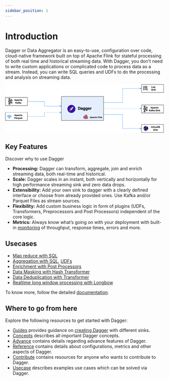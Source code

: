 ```yaml
---
sidebar_position: 1
---
```


# Introduction

Dagger or Data Aggregator is an easy-to-use, configuration over code, cloud-native framework built on top of Apache Flink 
for stateful processing of both real time and historical streaming data. With Dagger, you don't need to write custom
applications or complicated code to process data as a stream. Instead, you can write SQL queries and UDFs to do the 
processing and analysis on streaming data.

![](../static/img/overview/dagger_overview.png)

## Key Features

Discover why to use Dagger

- **Processing:** Dagger can transform, aggregate, join and enrich streaming data, both real-time and historical.
- **Scale:** Dagger scales in an instant, both vertically and horizontally for high performance streaming sink and zero data drops.
- **Extensibility:** Add your own sink to dagger with a clearly defined interface or choose from already provided ones. Use Kafka and/or Parquet Files as stream sources.
- **Flexibility:** Add custom business logic in form of plugins \(UDFs, Transformers, Preprocessors and Post Processors\) independent of the core logic.
- **Metrics:** Always know what’s going on with your deployment with built-in [monitoring](./reference/metrics.md) of throughput, response times, errors and more.

## Usecases

- [Map reduce with SQL](https://ci.apache.org/projects/flink/flink-docs-release-1.9/dev/table/sql.html)
- [Aggregation with SQL](https://ci.apache.org/projects/flink/flink-docs-release-1.9/dev/table/sql.html), [UDFs](./guides/use_udf.md)
- [Enrichment with Post Processors](./advance/post_processor.md)
- [Data Masking with Hash Transformer](./reference/transformers.md#HashTransformer)
- [Data Deduplication with Transformer](./reference/transformers.md#DeDuplicationTransformer)
- [Realtime long window processing with Longbow](./advance/longbow.md)

To know more, follow the detailed [documentation](https://odpf.gitbook.io/dagger).

## Where to go from here

Explore the following resources to get started with Dagger:

- [Guides](./guides/overview.md) provides guidance on [creating Dagger](./guides/overview.md) with different sinks.
- [Concepts](./concepts/overview.md) describes all important Dagger concepts.
- [Advance](./advance/overview.md) contains details regarding advance features of Dagger.
- [Reference](./reference/overview.md) contains details about configurations, metrics and other aspects of Dagger.
- [Contribute](./contribute/contribution.md) contains resources for anyone who wants to contribute to Dagger.
- [Usecase](./usecase/overview.md) describes examples use cases which can be solved via Dagger.

